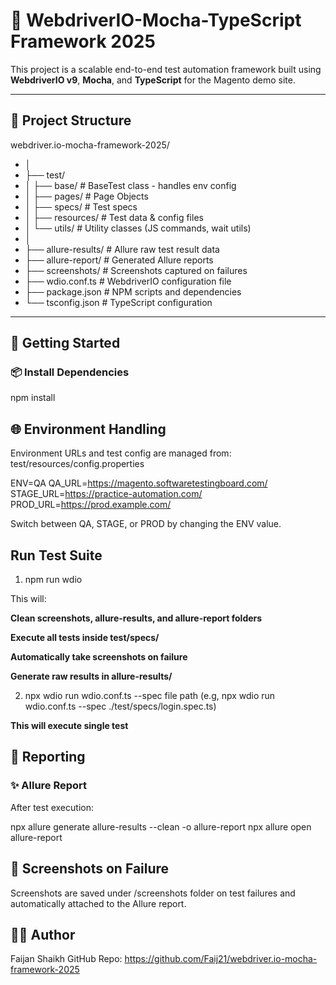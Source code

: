 # 🧪 WebdriverIO-Mocha-TypeScript Framework 2025

This project is a scalable end-to-end test automation framework built using **WebdriverIO v9**, **Mocha**, and **TypeScript** for the Magento demo site.

---

## 📁 Project Structure

webdriver.io-mocha-framework-2025/
- │
- ├── test/
- │ ├── base/ # BaseTest class - handles env config
- │ ├── pages/ # Page Objects
- │ ├── specs/ # Test specs
- │ ├── resources/ # Test data & config files
- │ └── utils/ # Utility classes (JS commands, wait utils)
- │
- ├── allure-results/ # Allure raw test result data
- ├── allure-report/ # Generated Allure reports
- ├── screenshots/ # Screenshots captured on failures
- ├── wdio.conf.ts # WebdriverIO configuration file
- ├── package.json # NPM scripts and dependencies
- └── tsconfig.json # TypeScript configuration

---

## 🚀 Getting Started

### 📦 Install Dependencies

npm install

## 🌐 Environment Handling
Environment URLs and test config are managed from:
test/resources/config.properties

ENV=QA
QA_URL=https://magento.softwaretestingboard.com/
STAGE_URL=https://practice-automation.com/
PROD_URL=https://prod.example.com/

Switch between QA, STAGE, or PROD by changing the ENV value.

## Run Test Suite

1. npm run wdio

This will:

**Clean screenshots, allure-results, and allure-report folders**

**Execute all tests inside test/specs/**

**Automatically take screenshots on failure**

**Generate raw results in allure-results/**

2. npx wdio run wdio.conf.ts --spec file path (e.g, npx wdio run wdio.conf.ts --spec ./test/specs/login.spec.ts)

**This will execute single test**

## 🧾 Reporting
### ✨ Allure Report
After test execution:

npx allure generate allure-results --clean -o allure-report
npx allure open allure-report

## 📸 Screenshots on Failure
Screenshots are saved under /screenshots folder on test failures and automatically attached to the Allure report.

## 🙋‍♂️ Author
Faijan Shaikh
GitHub Repo: https://github.com/Faij21/webdriver.io-mocha-framework-2025



